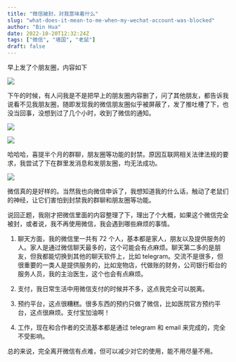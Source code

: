 ```yaml
---
title: "微信被封，对我意味着什么"
slug: "what-does-it-mean-to-me-when-my-wechat-account-was-blocked"
author: "Bin Hua"
date: 2022-10-20T12:32:24Z
tags: ["微信", "墙国", "老鼠"]
draft: false
---
```


早上发了个朋友圈，内容如下

![](https://storage.tourcoder.com/tcblog/what-does-it-mean-to-me-when-my-wechat-account-was-blocked-000.jpg)

下午的时候，有人问我是不是把早上的朋友圈内容删了，问了其他朋友，都告诉我说看不见我朋友圈，随即发现我的微信朋友圈似乎被屏蔽了，发了推吐槽了下，也没当回事，没想到过了几个小时，收到了微信的通知。

![](https://storage.tourcoder.com/tcblog/what-does-it-mean-to-me-when-my-wechat-account-was-blocked-001.jpg)

![](https://storage.tourcoder.com/tcblog/what-does-it-mean-to-me-when-my-wechat-account-was-blocked-003.jpg)

哈哈哈，喜提半个月的群聊，朋友圈等功能的封禁。原因互联网相关法律法规的要求，我尝试了下在群里发消息和发朋友圈，均无法成功。

![](https://storage.tourcoder.com/tcblog/what-does-it-mean-to-me-when-my-wechat-account-was-blocked-002.jpg)

微信真的是好样的。当然我也向微信申诉了，我想知道我的什么话，触动了老鼠们的神经，让它们害怕到封禁我的群聊和朋友圈等功能。

说回正题，我刚才把微信里面的内容整理了下，理出了个大概，如果这个微信完全被封，或者说，我不再使用微信，我会遇到哪些麻烦的事情。

1. 聊天方面，我的微信里一共有 72 个人，基本都是家人，朋友以及提供服务的人。家人是通过微信聊天最多的，这个可能会有点麻烦。聊天第二多的是朋友，但我都能切换到其他的聊天软件上，比如 telegram。交流不是很多，但很重要的一类人是提供服务的，比如宠物店，代做账的财务，公司银行柜台的服务人员，我的主治医生，这个也会有点麻烦。

2. 支付，我日常生活中用微信支付的时候并不多，这点我完全可以脱离。

3. 预约平台，这点很糟糕。很多东西的预约只做了微信，比如医院官方预约平台，这点很麻烦。支付宝加油啊！

4. 工作，现在和合作者的交流基本都是通过 telegram 和 email 来完成的，完全不受影响。

总的来说，完全离开微信有点难，但可以减少对它的使用，能不用尽量不用。

